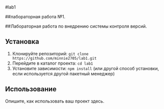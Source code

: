 #lab1

##лабораторная работа №1. 

##Лабораторная работа по внедрению системы контроля версий.

## Установка

1. Клонируйте репозиторий: `git clone https://github.com/minnie2705/lab1.git`
2. Перейдите в каталог проекта: `cd lab1`
3. Установите зависимости: `npm install` (или другой способ установки, если используется другой пакетный менеджер)

## Использование

Опишите, как использовать ваш проект здесь.
